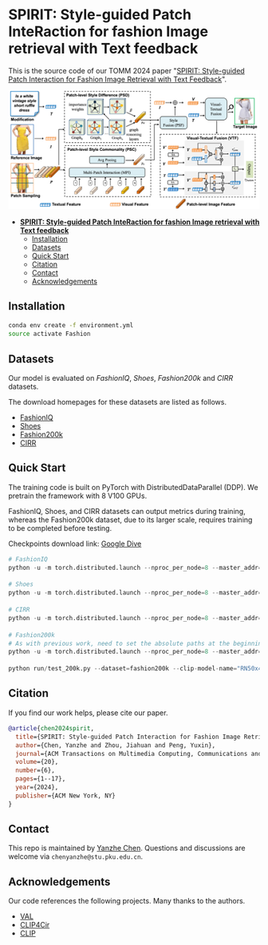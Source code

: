 # **SPIRIT: Style-guided Patch InteRaction for fashion Image retrieval with Text feedback**

This is the source code of our TOMM 2024 paper "[SPIRIT: Style-guided Patch Interaction for Fashion Image Retrieval with Text Feedback](http://39.108.48.32/mipl/download_paper.php?fileId=202402)".

![image](figures/SPIRIT.png)

- [**SPIRIT: Style-guided Patch InteRaction for fashion Image retrieval with Text feedback**](#spirit-style-guided-patch-interaction-for-fashion-image-retrieval-with-text-feedback)
  - [Installation](#installation)
  - [Datasets](#datasets)
  - [Quick Start](#quick-start)
  - [Citation](#citation)
  - [Contact](#contact)
  - [Acknowledgements](#acknowledgements)

## Installation

```bash
conda env create -f environment.yml
source activate Fashion
```

## Datasets

Our model is evaluated on *FashionIQ*, *Shoes*, *Fashion200k* and *CIRR* datasets.

The download homepages for these datasets are listed as follows.

- [FashionIQ](https://github.com/XiaoxiaoGuo/fashion-iq)
- [Shoes](https://vision.cs.utexas.edu/whittlesearch/)
- [Fashion200k](https://github.com/xthan/fashion-200k)
- [CIRR](https://github.com/Cuberick-Orion/CIRR)

## Quick Start

The training code is built on PyTorch with DistributedDataParallel (DDP). We pretrain the framework with 8 V100 GPUs.

FashionIQ, Shoes, and CIRR datasets can output metrics during training, whereas the Fashion200k dataset, due to its larger scale, requires training to be completed before testing.

Checkpoints download link: [Google Dive](https://drive.google.com/file/d/1EuNblNeQtAOgSkB9uKnBWzL5yeUtN_9U/view?usp=sharing)

```python
# FashionIQ
python -u -m torch.distributed.launch --nproc_per_node=8 --master_addr="127.0.0.1" --master_port=22223 run/train_fiq.py --dataset=fashionIQ --lr=4e-5 --batch-size=1024 --num-epochs=300 --clip-model-name="RN50x4" --save-training 

# Shoes
python -u -m torch.distributed.launch --nproc_per_node=8 --master_addr="127.0.0.1" --master_port=22223 run/train_shoes.py --dataset=Shoes --lr=4e-5 --batch-size=1024 --num-epochs=300 --clip-model-name="RN50x4" --save-training 

# CIRR
python -u -m torch.distributed.launch --nproc_per_node=8 --master_addr="127.0.0.1" --master_port=22223 run/train_cirr.py --dataset=CIRR --lr=4e-5 --batch-size=1024 --num-epochs=300 --clip-model-name="RN50x4" --save-training 

# Fashion200k
# As with previous work, need to set the absolute paths at the beginning of 'dataloader/fashion200k_patch.py'.
python -u -m torch.distributed.launch --nproc_per_node=8 --master_addr="127.0.0.1" --master_port=22223 run/train_200k.py --dataset=Fashion200k --lr=4e-5 --batch-size=1024 --num-epochs=10 --clip-model-name="RN50x4" --save-training

python run/test_200k.py --dataset=fashion200k --clip-model-name="RN50x4" --model-path=""
```

## Citation

If you find our work helps, please cite our paper.

```bibtex
@article{chen2024spirit,
  title={SPIRIT: Style-guided Patch Interaction for Fashion Image Retrieval with Text Feedback},
  author={Chen, Yanzhe and Zhou, Jiahuan and Peng, Yuxin},
  journal={ACM Transactions on Multimedia Computing, Communications and Applications},
  volume={20},
  number={6},
  pages={1--17},
  year={2024},
  publisher={ACM New York, NY}
}
```

## Contact

This repo is maintained by [Yanzhe Chen](https://github.com/ChenAnno). Questions and discussions are welcome via `chenyanzhe@stu.pku.edu.cn`.

## Acknowledgements

Our code references the following projects. Many thanks to the authors.

- [VAL](https://github.com/yanbeic/VAL)
- [CLIP4Cir](https://github.com/ABaldrati/CLIP4Cir)
- [CLIP](https://github.com/openai/CLIP)
